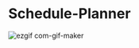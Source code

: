 # Schedule-Planner
![ezgif com-gif-maker](https://user-images.githubusercontent.com/45068287/176559371-76b4367b-f8cb-4445-9af4-a524a0c95edc.gif)
